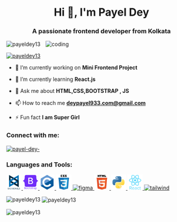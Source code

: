 <h1 align="center">Hi 👋, I'm Payel Dey</h1>
<h3 align="center">A passionate frontend developer from Kolkata</h3>

<img align="right" alt="coding" width="400" src="https://media.tenor.com/y2JXkY1pXkwAAAAM/cat-computer.gif">
<p align="left"> <img src="https://komarev.com/ghpvc/?username=payeldey13&label=Profile%20views&color=0e75b6&style=flat" alt="payeldey13" /> </p>

<p align="left"> <a href="https://github.com/ryo-ma/github-profile-trophy"><img src="https://github-profile-trophy.vercel.app/?username=payeldey13" alt="payeldey13" /></a> </p>

- 🔭 I’m currently working on **Mini Frontend Project**

- 🌱 I’m currently learning **React.js**

- 💬 Ask me about **HTML,CSS,BOOTSTRAP , JS**

- 📫 How to reach me **deypayel933.com@gmail.com**

- ⚡ Fun fact **I am Super Girl**

<h3 align="left">Connect with me:</h3>
<p align="left">
<a href="https://linkedin.com/in/payel-dey-" target="blank"><img align="center" src="https://raw.githubusercontent.com/rahuldkjain/github-profile-readme-generator/master/src/images/icons/Social/linked-in-alt.svg" alt="payel-dey-" height="30" width="40" /></a>
</p>

<h3 align="left">Languages and Tools:</h3>
<p align="left"> <a href="https://backbonejs.org" target="_blank" rel="noreferrer"> <img src="https://raw.githubusercontent.com/devicons/devicon/master/icons/backbonejs/backbonejs-original-wordmark.svg" alt="backbonejs" width="40" height="40"/> </a> <a href="https://getbootstrap.com" target="_blank" rel="noreferrer"> <img src="https://raw.githubusercontent.com/devicons/devicon/master/icons/bootstrap/bootstrap-plain-wordmark.svg" alt="bootstrap" width="40" height="40"/> </a> <a href="https://www.cprogramming.com/" target="_blank" rel="noreferrer"> <img src="https://raw.githubusercontent.com/devicons/devicon/master/icons/c/c-original.svg" alt="c" width="40" height="40"/> </a> <a href="https://www.w3schools.com/css/" target="_blank" rel="noreferrer"> <img src="https://raw.githubusercontent.com/devicons/devicon/master/icons/css3/css3-original-wordmark.svg" alt="css3" width="40" height="40"/> </a> <a href="https://www.figma.com/" target="_blank" rel="noreferrer"> <img src="https://www.vectorlogo.zone/logos/figma/figma-icon.svg" alt="figma" width="40" height="40"/> </a> <a href="https://www.w3.org/html/" target="_blank" rel="noreferrer"> <img src="https://raw.githubusercontent.com/devicons/devicon/master/icons/html5/html5-original-wordmark.svg" alt="html5" width="40" height="40"/> </a> <a href="https://www.python.org" target="_blank" rel="noreferrer"> <img src="https://raw.githubusercontent.com/devicons/devicon/master/icons/python/python-original.svg" alt="python" width="40" height="40"/> </a> <a href="https://reactjs.org/" target="_blank" rel="noreferrer"> <img src="https://raw.githubusercontent.com/devicons/devicon/master/icons/react/react-original-wordmark.svg" alt="react" width="40" height="40"/> </a> <a href="https://tailwindcss.com/" target="_blank" rel="noreferrer"> <img src="https://www.vectorlogo.zone/logos/tailwindcss/tailwindcss-icon.svg" alt="tailwind" width="40" height="40"/> </a> </p>

<p><img align="left" src="https://github-readme-stats.vercel.app/api/top-langs?username=payeldey13&show_icons=true&locale=en&layout=compact" alt="payeldey13" /></p>

<p>&nbsp;<img align="center" src="https://github-readme-stats.vercel.app/api?username=payeldey13&show_icons=true&locale=en" alt="payeldey13" /></p>

<p><img align="center" src="https://github-readme-streak-stats.herokuapp.com/?user=payeldey13&theme=default" alt="payeldey13" /></p>

